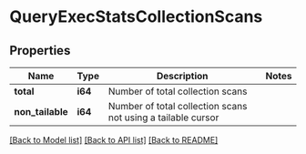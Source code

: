 # QueryExecStatsCollectionScans

## Properties

Name | Type | Description | Notes
------------ | ------------- | ------------- | -------------
**total** | **i64** | Number of total collection scans | 
**non_tailable** | **i64** | Number of total collection scans not using a tailable cursor | 

[[Back to Model list]](../README.md#documentation-for-models) [[Back to API list]](../README.md#documentation-for-api-endpoints) [[Back to README]](../README.md)


